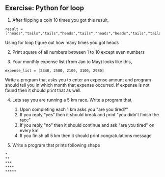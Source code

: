 ## Exercise: Python for loop
1. After flipping a coin 10 times you got this result,
```
result = ["heads","tails","tails","heads","tails","heads","heads","tails","tails","tails"]
```
Using for loop figure out how many times you got heads

2. Print square of all numbers between 1 to 10 except even numbers

3. Your monthly expense list (from Jan to May) looks like this,
```
expense_list = [2340, 2500, 2100, 3100, 2980]
```
Write a program that asks you to enter an expense amount and program
should tell you in which month that expense occurred. If expense is not
found then it should print that as well.

4. Lets say you are running a 5 km race. Write a program that,
   1. Upon completing each 1 km asks you "are you tired?"
   2. If you reply "yes" then it should break and print "you didn't finish the race"
   3. If you reply "no" then it should continue and ask "are you tired" on every km
   4. If you finish all 5 km then it should print congratulations message

5. Write a program that prints following shape
```
*
**
***
****
*****
```

